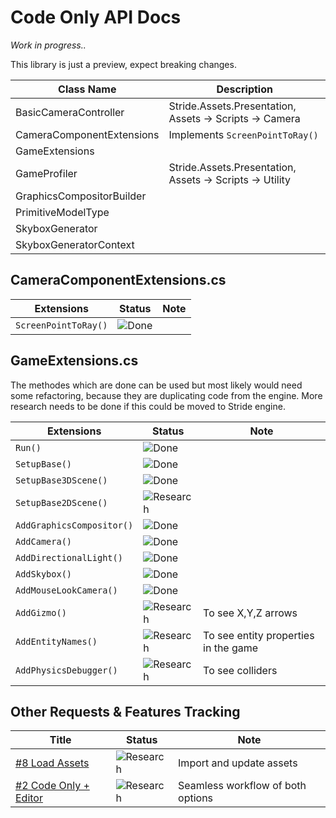 # Code Only API Docs

*Work in progress..*

This library is just a preview, expect breaking changes.

| Class Name | Description
| --- | --- |
| BasicCameraController | Stride.Assets.Presentation, Assets -> Scripts -> Camera|
| CameraComponentExtensions | Implements ```ScreenPointToRay()``` | |
| GameExtensions | |
| GameProfiler | Stride.Assets.Presentation, Assets -> Scripts -> Utility |
| GraphicsCompositorBuilder | |
| PrimitiveModelType |  |
| SkyboxGenerator        | |
| SkyboxGeneratorContext |  |

## CameraComponentExtensions.cs

| Extensions | Status | Note
| --- | --- | --- |
| ```ScreenPointToRay()``` |![Done](https://img.shields.io/badge/status-done-green?style=for-the-badge)| |

## GameExtensions.cs

The methodes which are done can be used but most likely would need some refactoring, because they are duplicating code from the engine. More research needs to be done if this could be moved to Stride engine.

| Extensions | Status | Note
| --- | --- | --- |
| ```Run()``` |![Done](https://img.shields.io/badge/status-done-green?style=for-the-badge)| |
| ```SetupBase()```|![Done](https://img.shields.io/badge/status-done-green?style=for-the-badge)| |
| ```SetupBase3DScene()``` |![Done](https://img.shields.io/badge/status-done-green?style=for-the-badge)| |
| ```SetupBase2DScene()``` |![Research](https://img.shields.io/badge/status-research-blue?style=for-the-badge)| |
| ```AddGraphicsCompositor()```|![Done](https://img.shields.io/badge/status-done-green?style=for-the-badge) | |
| ```AddCamera()```|![Done](https://img.shields.io/badge/status-done-green?style=for-the-badge) | |
| ```AddDirectionalLight()```|![Done](https://img.shields.io/badge/status-done-green?style=for-the-badge) | |
| ```AddSkybox()```|![Done](https://img.shields.io/badge/status-done-green?style=for-the-badge) | |
| ```AddMouseLookCamera()```|![Done](https://img.shields.io/badge/status-done-green?style=for-the-badge) | |
| ```AddGizmo()``` |![Research](https://img.shields.io/badge/status-research-blue?style=for-the-badge)|To see X,Y,Z arrows|
| ```AddEntityNames()``` |![Research](https://img.shields.io/badge/status-research-blue?style=for-the-badge)|To see entity properties in the game|
| ```AddPhysicsDebugger()``` |![Research](https://img.shields.io/badge/status-research-blue?style=for-the-badge)|To see colliders|

## Other Requests & Features Tracking
| Title | Status | Note
| --- | --- | --- |
| [#8 Load Assets](https://github.com/VaclavElias/stride-code-only/issues/8) |![Research](https://img.shields.io/badge/status-research-blue?style=for-the-badge)|Import and update assets|
| [#2 Code Only + Editor](https://github.com/VaclavElias/stride-code-only/issues/2) |![Research](https://img.shields.io/badge/status-research-blue?style=for-the-badge)|Seamless workflow of both options|



